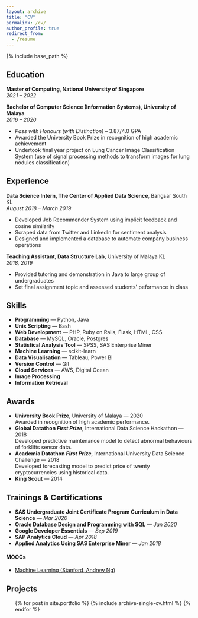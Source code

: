 ```yaml
---
layout: archive
title: "CV"
permalink: /cv/
author_profile: true
redirect_from:
  - /resume
---
```


{% include base_path %}

<!--
Xun Wei Yee
======

> [xunweiyee.github.io](https://xunweiyee.github.io) | [linkedin.com/in/xunweiyee](https://www.linkedin.com/in/xunweiyee/) | [yeexunwei@gmail.com](mailto:yeexunwei@gmail.com)

### Data enthusiast with a strong background in programming. 

> [xunweiyee.github.io](https://xunweiyee.github.io) . [linkedin.com/in/xunweiyee](https://www.linkedin.com/in/xunweiyee/) . yeexunwei@gmail.com

### [xunweiyee.github.io](https://xunweiyee.github.io) | [linkedin.com/in/xunweiyee](https://www.linkedin.com/in/xunweiyee/) | [yeexunwei@gmail.com](mailto:yeexunwei@gmail.com)

### [ [xunweiyee.github.io](https://xunweiyee.github.io) ] . [ [linkedin.com/in/xunweiyee](https://www.linkedin.com/in/xunweiyee/) ] . [ yeexunwei@gmail.com ]
-->

Education
---------
**Master of Computing, National University of Singapore**\
*2021 &ndash; 2022*

**Bachelor of Computer Science (Information Systems), University of Malaya**\
*2016 &ndash; 2020*
- *Pass with Honours (with Distinction)* &ndash; 3.87/4.0 GPA
- Awarded the University Book Prize in recognition of high academic achievement
- Undertook final year project on Lung Cancer Image Classification System (use of signal processing methods to transform images for lung nodules classification)

Experience
---------
**Data Science Intern, The Center of Applied Data Science**, Bangsar South KL\
*August 2018 &ndash; March 2019*
- Developed Job Recommender System using implicit feedback and cosine similarity
- Scraped data from Twitter and LinkedIn for sentiment analysis
- Designed and implemented a database to automate company business operations

**Teaching Assistant, Data Structure Lab**, University of Malaya KL\
*2018, 2019*
- Provided tutoring and demonstration in Java to large group of undergraduates
- Set final assignment topic and assessed students' peformance in class


Skills
------
- **Programming** &mdash; Python, Java
- **Unix Scripting** &mdash; Bash
- **Web Development** &mdash; PHP, Ruby on Rails, Flask, HTML, CSS
- **Database** &mdash; MySQL, Oracle, Postgres
- **Statistical Analysis Tool** &mdash; SPSS, SAS Enterprise Miner
- **Machine Learning** &mdash; scikit-learn
- **Data Visualisation** &mdash; Tableau, Power BI
- **Version Control** &mdash; Git
- **Cloud Services** &mdash; AWS, Digital Ocean
- **Image Processing**
- **Information Retrieval**

Awards
------
- **University Book Prize**, University of Malaya &mdash; 2020\
Awarded in recognition of high academic performance.
- **Global Datathon *First Prize***, International Data Science Hackathon &mdash; 2018\
Developed predictive maintenance model to detect abnormal behaviours of forklifts sensor data.
- **Academia Datathon *First Prize***, International University Data Science Challenge &mdash; 2018\
Developed forecasting model to predict price of twenty cryptocurrencies using historical data.
- **King Scout** &mdash; 2014

Trainings & Certifications
--------
- **SAS Undergraduate Joint Certificate Program Curriculum in Data Science** &mdash; *Mar 2020*
- **Oracle Database Design and Programming with SQL** &mdash; *Jan 2020*
- **Google Developer Essentials** &mdash; *Sep 2019*
- **SAP Analytics Cloud** &mdash; *Apr 2018*
- **Applied Analytics Using SAS Enterprise Miner** &mdash; *Jan 2018*

#### MOOCs
- [Machine Learning (Stanford, Andrew Ng)](https://www.coursera.org/account/accomplishments/certificate/DYTBU6PWHCFU)
<!-- - Machine Learning (Stanford, Andrew Ng) &mdash; *ongoing* -->

Projects
--------
  <ul>{% for post in site.portfolio %}
    {% include archive-single-cv.html %}
  {% endfor %}</ul>

<!--
Publications
======
  <ul>{% for post in site.publications %}
    {% include archive-single-cv.html %}
  {% endfor %}</ul>
  
Talks
======
  <ul>{% for post in site.talks %}
    {% include archive-single-talk-cv.html %}
  {% endfor %}</ul>
  
Teaching
======
  <ul>{% for post in site.teaching %}
    {% include archive-single-cv.html %}
  {% endfor %}</ul>
  
Service and leadership
======
* Currently signed in to 43 different slack teams
-->
